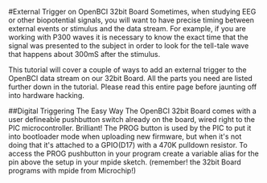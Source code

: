 #External Trigger on OpenBCI 32bit Board
Sometimes, when studying EEG or other biopotential signals, you will want to have precise timing between external events or stimulus and the data stream. For example, if you are working with P300 waves it is necessary to know the exact time that the signal was presented to the subject in order to look for the tell-tale wave that happens about 300mS after the stimulus. 

This tutorial will cover a couple of ways to add an external trigger to the OpenBCI data stream on our 32bit Board. All the parts you need are listed further down in the tutorial. Please read this entire page before jaunting off into hardware hacking.

##Digital Triggering The Easy Way
The OpenBCI 32bit Board comes with a user defineable pushbutton switch already on the board, wired right to the PIC microcontroller. Brilliant! The PROG button is used by the PIC to put it into bootloader mode when uploading new firmware, but when it's not doing that it's attached to a GPIO(D17) with a 470K pulldown resistor. To access the PROG pushbutton in your program create a variable alias for the pin above the setup in your mpide sketch. (remember! the 32bit Board programs with mpide from Microchip!)